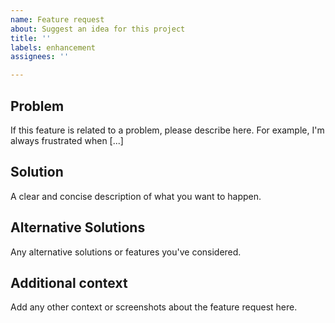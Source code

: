 ```yaml
---
name: Feature request
about: Suggest an idea for this project
title: ''
labels: enhancement
assignees: ''

---
```


## Problem
If this feature is related to a problem, please describe here. For example, I'm always frustrated when [...]

## Solution
A clear and concise description of what you want to happen.

## Alternative Solutions
Any alternative solutions or features you've considered.

## Additional context
Add any other context or screenshots about the feature request here.
